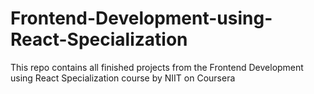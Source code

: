 # Frontend-Development-using-React-Specialization
This repo contains all finished projects from the Frontend Development using React Specialization course by NIIT on Coursera
